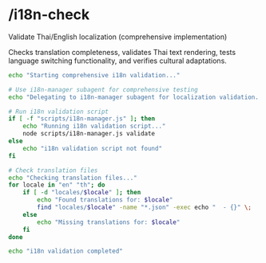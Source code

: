# /i18n-check

Validate Thai/English localization (comprehensive implementation)

Checks translation completeness, validates Thai text rendering, tests language switching functionality, and verifies cultural adaptations.

```bash
echo "Starting comprehensive i18n validation..."

# Use i18n-manager subagent for comprehensive testing
echo "Delegating to i18n-manager subagent for localization validation..."

# Run i18n validation script
if [ -f "scripts/i18n-manager.js" ]; then
    echo "Running i18n validation script..."
    node scripts/i18n-manager.js validate
else
    echo "i18n validation script not found"
fi

# Check translation files
echo "Checking translation files..."
for locale in "en" "th"; do
    if [ -d "locales/$locale" ]; then
        echo "Found translations for: $locale"
        find "locales/$locale" -name "*.json" -exec echo "  - {}" \;
    else
        echo "Missing translations for: $locale"
    fi
done

echo "i18n validation completed"
```